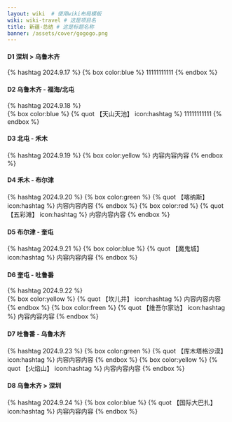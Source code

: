 ```yaml
---
layout: wiki  # 使用wiki布局模板
wiki: wiki-travel # 这是项目名
title: 新疆-总结 # 这是标题名称
banner: /assets/cover/gogogo.png
---
```


#### D1 深圳 > 乌鲁木齐
{% hashtag 2024.9.17 %} 
{% box color:blue %}
11111111111
{% endbox %}

#### D2 乌鲁木齐 - 福海/北屯
{% hashtag 2024.9.18 %}  
{% box color:blue %}
{% quot 【天山天池】 icon:hashtag %}
11111111111
{% endbox %}

#### D3 北屯 - 禾木
{% hashtag 2024.9.19 %} 
{% box color:yellow %}
内容内容内容
{% endbox %}

#### D4 禾木 - 布尔津
{% hashtag 2024.9.20 %} 
{% box color:green %}
{% quot 【喀纳斯】 icon:hashtag %}
内容内容内容
{% endbox %}
{% box color:red %}
{% quot 【五彩滩】 icon:hashtag %}
内容内容内容
{% endbox %}

#### D5 布尔津 - 奎屯
{% hashtag 2024.9.21 %} 
{% box color:blue %}
{% quot 【魔鬼城】 icon:hashtag %}
内容内容内容
{% endbox %}

#### D6 奎屯 - 吐鲁番
{% hashtag 2024.9.22 %}  
{% box color:yellow %}
{% quot 【坎儿井】 icon:hashtag %}
内容内容内容
{% endbox %}
{% box color:freen %}
{% quot 【维吾尔家访】 icon:hashtag %}
内容内容内容
{% endbox %}

#### D7 吐鲁番 - 乌鲁木齐
{% hashtag 2024.9.23 %} 
{% box color:green %}
{% quot 【库木塔格沙漠】 icon:hashtag %}
内容内容内容
{% endbox %}
{% box color:yellow %}
{% quot 【火焰山】 icon:hashtag %}
内容内容内容
{% endbox %}
  
#### D8 乌鲁木齐 > 深圳
{% hashtag 2024.9.24 %} 
{% box color:blue %}
{% quot 【国际大巴扎】 icon:hashtag %}
内容内容内容
{% endbox %}

